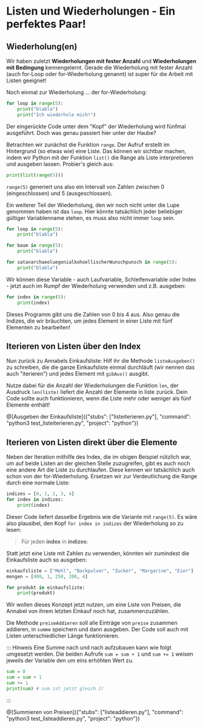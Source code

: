# Listen und Wiederholungen - Ein perfektes Paar!

## Wiederholung(en)

Wir haben zuletzt **Wiederholungen mit fester Anzahl** und **Wiederholungen mit Bedingung** kennengelernt. Gerade die Wiederholung mit fester Anzahl (auch for-Loop oder for-Wiederholung genannt) ist super für die Arbeit mit Listen geeignet!

Noch einmal zur Wiederholung ... der for-Wiederholung:

```python runnable
for loop in range(5):
    print("blabla")
    print("Ich wiederhole mich!")
```

Der eingerückte Code unter dem "Kopf" der Wiederholung wird fünfmal ausgeführt.
Doch was genau passiert hier unter der Haube?

Betrachten wir zunächst die Funktion `range`. Der Aufruf erstellt im Hintergrund (so etwas wie) eine Liste. Das können wir sichtbar machen, indem wir Python mit der Funktion `list()` die Range als Liste interpretieren und ausgeben lassen. Probier's gleich aus:

```python runnable
print(list(range(5)))
```

`range(5)` generiert uns also ein Intervall von Zahlen zwischen 0 (eingeschlossen) und 5 (ausgeschlossen).

Ein weiterer Teil der Wiederholung, den wir noch nicht unter die Lupe genommen haben ist das `loop`. Hier könnte tatsächlich jeder beliebiger gültiger Variablenname stehen, es muss also nicht immer `loop` sein.

```python 
for loop in range(5):
    print("blabla")

for baum in range(5):
    print("blabla")

for satanarchaeoluegenialkohoellischerWunschpunsch in range(5):
    print("blabla")
```

Wir können diese Variable - auch Laufvariable, Schleifenvariable oder Index - jetzt auch im Rumpf der Wiederholung verwenden und z.B. ausgeben:

```python runnable
for index in range(5):
    print(index)
```

Dieses Programm gibt uns die Zahlen von 0 bis 4 aus. Also genau die Indizes, die wir bräuchten, um jedes Element in einer Liste mit fünf Elementen zu bearbeiten!

## Iterieren von Listen über den Index

Nun zurück zu Annabels Einkaufsliste: Hilf ihr die Methode `listeAusgeben()` zu schreiben, die die ganze Einkaufsliste einmal durchläuft (wir nennen das auch "iterieren") und jedes Element mit `gibAus()` ausgibt.

Nutze dabei für die Anzahl der Wiederholungen die Funktion `len`, der Ausdruck `len(liste)` liefert die Anzahl der Elemente in liste zurück. Dein Code sollte auch funktionieren, wenn die Liste mehr oder weniger als fünf Elemente enthält!

@[Ausgeben der Einkaufsliste]({"stubs": ["listeiterieren.py"], "command": "python3 test_listeiterieren.py", "project": "python"})

## Iterieren von Listen direkt über die Elemente

Neben der Iteration mithilfe des Index, die im obigen Beispiel nützlich war, um auf beide Listen an der gleichen Stelle zuzugreifen, gibt es auch noch eine andere Art die Liste zu durchlaufen. Diese kennen wir tatsächlich auch schon von der for-Wiederholung. Ersetzen wir zur Verdeutlichung die Range durch eine normale Liste:

```python runnable
indizes = [0, 1, 2, 3, 4]
for index in indizes:
    print(index)
```

Dieser Code liefert dasselbe Ergebnis wie die Variante mit `range(5)`. Es wäre also plausibel, den Kopf `for index in indizes` der Wiederholung so zu lesen:

> Für jeden **index** in **indizes**:  

Statt jetzt eine Liste mit Zahlen zu verwenden, könnten wir zumindest die Einkaufsliste auch so ausgeben:

```python runnable
einkaufsliste = ["Mehl", "Backpulver", "Zucker", "Margarine", "Eier"]
mengen = [400, 1, 250, 200, 4]

for produkt in einkaufsliste:
    print(produkt)
```

Wir wollen dieses Konzept jetzt nutzen, um eine Liste von Preisen, die Annabel von ihrem letzten Einkauf noch hat, zusammenzuzählen.

Die Methode `preiseAddieren` soll alle Einträge von `preise` zusammen addieren, in `summe` speichern und dann ausgeben. Der Code soll auch mit Listen unterschiedlicher Länge funktionieren.

::: Hinweis
Eine Summe nach und nach aufzubauen kann wie folgt umgesetzt werden.
Die beiden Aufrufe `sum = sum + 1` und `sum += 1` weisen jeweils der Variable den um eins erhöhten Wert zu.

```python
sum = 0
sum = sum + 1
sum += 1
print(sum) # sum ist jetzt gleich 2!
```
:::

@[Summieren von Preisen]({"stubs": ["listeaddieren.py"], "command": "python3 test_listeaddieren.py", "project": "python"})

